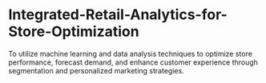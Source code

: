 # Integrated-Retail-Analytics-for-Store-Optimization
To utilize machine learning and data analysis techniques to optimize store performance, forecast demand, and enhance customer experience through segmentation and personalized marketing strategies.
